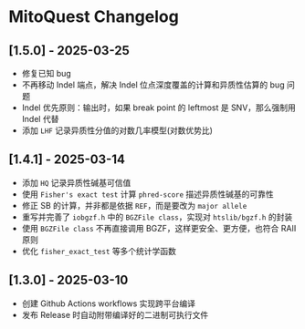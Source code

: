 # MitoQuest Changelog

## [1.5.0] - 2025-03-25

- 修复已知 bug
- 不再移动 Indel 端点，解决 Indel 位点深度覆盖的计算和异质性估算的 bug 问题
- Indel 优先原则：输出时，如果 break point 的 leftmost 是 SNV，那么强制用 Indel 代替
- 添加 `LHF` 记录异质性分值的对数几率模型(对数优势比)


## [1.4.1] - 2025-03-14

- 添加 `HQ` 记录异质性碱基可信值
- 使用 `Fisher's exact test` 计算 `phred-score` 描述异质性碱基的可靠性
- 修正 SB 的计算，并非都是依据 `REF`，而是要改为 `major allele`
- 重写并完善了 `iobgzf.h` 中的 `BGZFile class`，实现对 `htslib/bgzf.h` 的封装
- 使用 `BGZFile class` 不再直接调用 BGZF，这样更安全、更方便，也符合 RAII 原则
- 优化 `fisher_exact_test` 等多个统计学函数

## [1.3.0] - 2025-03-10

- 创建 Github Actions workflows 实现跨平台编译
- 发布 Release 时自动附带编译好的二进制可执行文件
